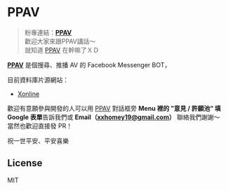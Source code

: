 # PPAV
> 粉專連結：**[PPAV][1]**  
歡迎大家來跟PPAV講話～  
就知道 [PPAV][1] 在幹嘛了ＸＤ  

**[PPAV][1]** 是個搜尋、推播 AV 的 Facebook Messenger BOT，  

目前資料庫片源網站：
 - [Xonline](xonline.tv)  

歡迎有意願參與開發的人可以用 [PPAV][1] 對話框旁 **Menu 裡的 ”意見 / 許願池“ 填 Google 表單**告訴我們或 **Email（xxhomey19@gmail.com）** 聯絡我們謝謝～  
當然也歡迎直接發 PR！  

祝一世平安、平安喜樂  

License
----
MIT

[1]: https://www.facebook.com/ppavbot/
